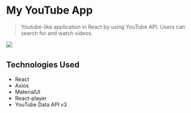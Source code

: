 # My YouTube App
> Youtube-like application in React by using YouTube API. Users can search for and watch videos.
> 
<a href="#" target="_blank"><img src="https://img.shields.io/badge/Live%20Demo-007FFF?style=for-the-badge&logo=&logoColor=white" style="margin-bottom: 5px;" /></a>

## Technologies Used
- React
- Axios
- MaterialUI
- React-player
- YouTube Data API v3
